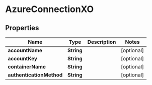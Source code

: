 
# AzureConnectionXO

## Properties
Name | Type | Description | Notes
------------ | ------------- | ------------- | -------------
**accountName** | **String** |  |  [optional]
**accountKey** | **String** |  |  [optional]
**containerName** | **String** |  |  [optional]
**authenticationMethod** | **String** |  |  [optional]



